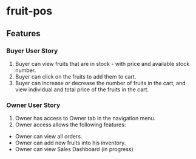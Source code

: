 # fruit-pos

## Features

### Buyer User Story

1. Buyer can view fruits that are in stock - with price and available stock number.
2. Buyer can click on the fruits to add them to cart.
3. Buyer can increase or decrease the number of fruits in the cart, and view individual and total price of the fruits in the cart.

### Owner User Story

1. Owner has access to Owner tab in the navigation menu.
2. Owner access allows the following features:
- Owner can view all orders.
- Owner can add new fruits into his inventory.
- Owner can view Sales Dashboard (in progress)
